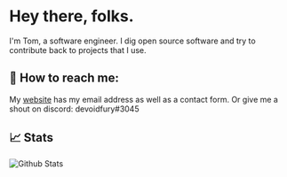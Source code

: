 <!--
**devoidfury/devoidfury** is a ✨ _special_ ✨ repository because its `README.md` (this file) appears on your GitHub profile.

Here are some ideas to get you started:

- 🔭 I’m currently working on ...
- 🌱 I’m currently learning ...
- 👯 I’m looking to collaborate on ...
- 🤔 I’m looking for help with ...
- 💬 Ask me about ...
- 📫 How to reach me: ...
- 😄 Pronouns: ...
- ⚡ Fun fact: ...
-->

# Hey there, folks.

I'm Tom, a software engineer. I dig open source software and try to contribute back to projects that I use.


## 💬 How to reach me:

My [website](https://furycodes.com/) has my email address as well as a contact form.
Or give me a shout on discord: devoidfury#3045


## :chart_with_upwards_trend:	 Stats

![Github Stats](https://github-readme-stats.vercel.app/api?username=devoidfury&show_icons=true)

